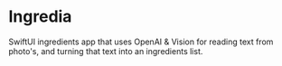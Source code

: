 # Ingredia

SwiftUI ingredients app that uses OpenAI & Vision for reading text from photo's, and turning that text into an ingredients list.
